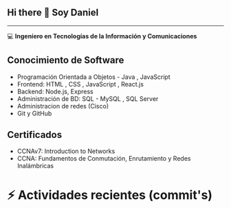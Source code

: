 ## Hi there 👋 Soy  Daniel
---

:computer: **Ingeníero en Tecnologías de la Información y Comunicaciones**


## Conocimiento de Software 
* Programación Orientada a Objetos - Java , JavaScript
* Frontend: HTML , CSS , JavaScript , React.js
* Backend: Node.js,  Express 
* Administración de BD: SQL - MySQL , SQL Server 
* Administracion de redes (Cisco)
* Git y GitHub
## Certificados
* CCNAv7: Introduction to Networks
* CCNA: Fundamentos de Conmutación, Enrutamiento y Redes Inalámbricas

# :zap: Actividades recientes (commit's)
<!--RECENT_ACTIVITY:start-->
<!--RECENT_ACTIVITY:last_update-->


